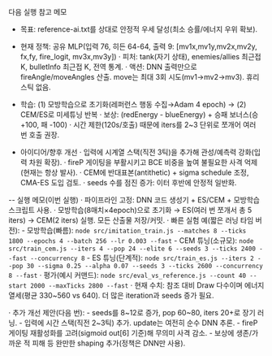 다음 실행 참고 메모

- 목표: reference-ai.txt를 상대로 안정적 우세 달성(최소 승률/에너지 우위 확보).
- 현재 정책: 공유 MLP(입력 76, 히든 64-64, 출력 9: [mv1x,mv1y,mv2x,mv2y, fx,fy, fire_logit, mv3x,mv3y])
  · 피처: tank(자기 상태), enemies/allies 최근접 K, bulletInfo 최근접 K, 전역 통계.
  · 액션: DNN 출력만으로 fireAngle/moveAngles 산출. move는 최대 3회 시도(mv1→mv2→mv3). 휴리스틱 없음.
- 학습: (1) 모방학습으로 초기화(레퍼런스 행동 수집→Adam 4 epoch) → (2) CEM/ES로 미세튜닝 반복
  · 보상: (redEnergy - blueEnergy) + 승패 보너스(승 +100, 패 -100)
  · 시간 제한(120s/호출) 때문에 iters를 2~3 단위로 쪼개어 여러 번 호출 권장.

- 아이디어/향후 개선
  · 입력에 시계열 스택(직전 3틱)을 추가해 관성/예측력 강화(입력 차원 확장).
  · fireP 게이팅을 부활시키고 BCE 비중을 높여 불필요한 사격 억제(현재는 항상 발사).
  · CEM에 반대표본(antithetic) + sigma schedule 조정, CMA-ES 도입 검토.
  · seeds 수를 점진 증가: 이터 후반에 안정적 일반화.

-- 실행 메모(이번 실행)
  · 파이프라인 고정: DNN 코드 생성기 + ES/CEM + 모방학습 스크립트 사용.
  · 모방학습(8매치×4epoch)으로 초기화 → ES(여러 번 쪼개서 총 5 iters) → CEM(2 iters) 실행. 모든 산출물 저장/커밋.
  · 빠른 실험 예(짧은 러닝 타임 버전):
    - 모방학습(빠름): `node src/imitation_train.js --matches 8 --ticks 1800 --epochs 4 --batch 256 --lr 0.003 --fast`
    - CEM 튜닝(소규모): `node src/train_cem.js --iters 4 --pop 24 --elite 6 --seeds 3 --ticks 2400 --fast --concurrency 8`
    - ES 튜닝(단계적): `node src/train_es.js --iters 2 --pop 30 --sigma 0.25 --alpha 0.07 --seeds 3 --ticks 2600 --concurrency 8 --fast`
  · 평가(예시 커맨드): `node src/eval_vs_reference.js --count 40 --start 2000 --maxTicks 2800 --fast`
  · 현재 수치: 참조 대비 Draw 다수이며 에너지 열세(평균 330~560 vs 640). 더 많은 iteration과 seeds 증가 필요.

  · 추가 개선 제안(다음 번):
    - seeds를 8~12로 증가, pop 60~80, iters 20+로 장기 러닝.
    - 입력에 시간 스택(직전 2~3틱) 추가. update는 여전히 순수 DNN 추론.
    - fireP 게이팅 재활성화를 고려(sigmoid out[6] 기준)해 무의미 사격 감소.
    - 보상에 생존/가까운 적 피해 등 완만한 shaping 추가(정책은 DNN만 사용).

